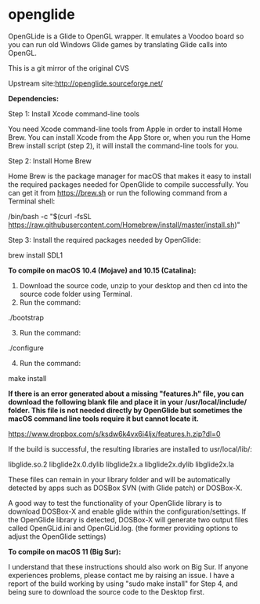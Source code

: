 # openglide

OpenGLide is a Glide to OpenGL wrapper. It emulates a Voodoo board so you can run old Windows Glide games by translating Glide calls into OpenGL.

This is a git mirror of the original CVS

Upstream site:http://openglide.sourceforge.net/


**Dependencies:**

Step 1: Install Xcode command-line tools

You need Xcode command-line tools from Apple in order to install Home Brew. You can install Xcode from the App Store or, when you run the Home Brew install script (step 2), it will install the command-line tools for you.

Step 2: Install Home Brew

Home Brew is the package manager for macOS that makes it easy to install the required packages needed for OpenGlide to compile successfully. You can get it from https://brew.sh or run the following command from a Terminal shell:

/bin/bash -c "$(curl -fsSL https://raw.githubusercontent.com/Homebrew/install/master/install.sh)"

Step 3: Install the required packages needed by OpenGlide:

brew install SDL1

**To compile on macOS 10.4 (Mojave) and 10.15 (Catalina):**

1. Download the source code, unzip to your desktop and then cd into the source code folder using Terminal.
2. Run the command: 

./bootstrap

3. Run the command: 

./configure

4. Run the command: 

make install

__If there is an error generated about a missing "features.h" file, you can download the following blank file and place it in your /usr/local/include/ folder. This file is not needed directly by OpenGlide but sometimes the macOS command line tools require it but cannot locate it.__

https://www.dropbox.com/s/ksdw6k4vx6i4ljx/features.h.zip?dl=0

If the build is successful, the resulting libraries are installed to usr/local/lib/:

libglide.so.2
libglide2x.0.dylib
libglide2x.a
libglide2x.dylib
libglide2x.la

These files can remain in your library folder and will be automatically detected by apps such as DOSBox SVN (with Glide patch) or DOSBox-X.

A good way to test the functionality of your OpenGlide library is to download DOSBox-X and enable glide within the configuration/settings. If the OpenGlide library is detected, DOSBox-X will generate two output files called OpenGLid.ini and OpenGLid.log. (the former providing options to adjust the OpenGlide settings)

**To compile on macOS 11 (Big Sur):**

I understand that these instructions should also work on Big Sur. If anyone experiences problems, please contact me by raising an issue. I have a report of the build working by using "sudo make install" for Step 4, and being sure to download the source code to the Desktop first.
